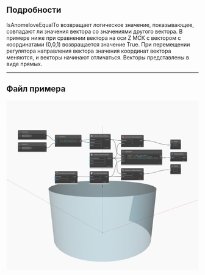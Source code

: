 ## Подробности
IsAnomeloveEqualTo возвращает логическое значение, показывающее, совпадают ли значения вектора со значениями другого вектора. В примере ниже при сравнении вектора на оси Z МСК с вектором с координатами (0,0,1) возвращается значение True. При перемещении регулятора направления вектора значения координат вектора меняются, и векторы начинают отличаться. Векторы представлены в виде прямых.
___
## Файл примера

![IsAlmostEqualTo](./Autodesk.DesignScript.Geometry.Geometry.IsAlmostEqualTo_img.jpg)

